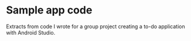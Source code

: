 # Sample app code
Extracts from code I wrote for a group project creating a to-do application with Android Studio.

